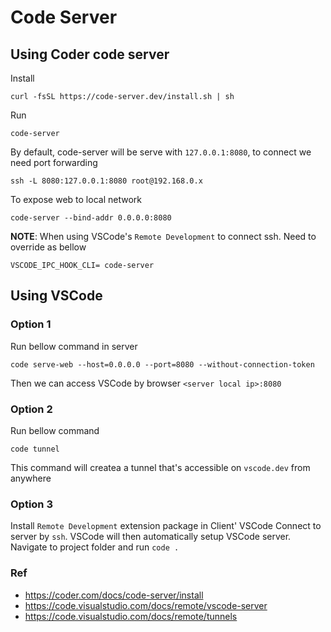 # Code Server

## Using Coder code server

Install

    curl -fsSL https://code-server.dev/install.sh | sh

Run

    code-server

By default, code-server will be serve with `127.0.0.1:8080`, to connect we need port forwarding

    ssh -L 8080:127.0.0.1:8080 root@192.168.0.x

To expose web to local network

    code-server --bind-addr 0.0.0.0:8080

**NOTE**: When using VSCode's `Remote Development` to connect ssh. Need to override as bellow

    VSCODE_IPC_HOOK_CLI= code-server

## Using VSCode 

### Option 1
Run bellow command in server

    code serve-web --host=0.0.0.0 --port=8080 --without-connection-token

Then we can access VSCode by browser `<server local ip>:8080` 

### Option 2

Run bellow command

    code tunnel

This command will createa a tunnel that's accessible on `vscode.dev` from anywhere

### Option 3

Install `Remote Development` extension package in Client' VSCode
Connect to server by `ssh`. VSCode will then automatically setup VSCode server.
Navigate to project folder and run `code .`

### Ref
- https://coder.com/docs/code-server/install
- https://code.visualstudio.com/docs/remote/vscode-server
- https://code.visualstudio.com/docs/remote/tunnels